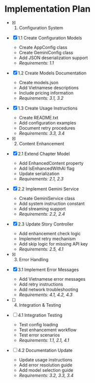 # Implementation Plan

- [x] 1. Configuration System
- [x] 1.1 Create Configuration Models
  - Create AppConfig class
  - Create GeminiConfig class
  - Add JSON deserialization support
  - _Requirements: 1.1_

- [x] 1.2 Create Models Documentation
  - Create models.json
  - Add Vietnamese descriptions
  - Include pricing information
  - _Requirements: 3.1, 3.2_

- [x] 1.3 Create Usage Instructions
  - Create README.txt
  - Add configuration examples
  - Document retry procedures
  - _Requirements: 3.3, 3.4_

- [x] 2. Content Enhancement
- [x] 2.1 Extend Chapter Model
  - Add EnhancedContent property
  - Add IsEnhancedWithAI flag
  - Update serialization
  - _Requirements: 2.1, 2.3_

- [x] 2.2 Implement Gemini Service
  - Create GeminiService class
  - Add system instruction constant
  - Add streaming support
  - _Requirements: 2.2, 2.4_

- [x] 2.3 Update Story Controller
  - Add enhancement check logic
  - Implement retry mechanism
  - Add skip logic for missing API key
  - _Requirements: 2.5, 4.1_

- [x] 3. Error Handling
- [x] 3.1 Implement Error Messages
  - Add Vietnamese error messages
  - Add retry instructions
  - Add network troubleshooting
  - _Requirements: 4.1, 4.2, 4.3_

- [ ] 4. Integration & Testing
- [ ] 4.1 Integration Testing
  - Test config loading
  - Test enhancement workflow
  - Test error scenarios
  - _Requirements: 1.1, 2.1, 4.1_

- [ ] 4.2 Documentation Update
  - Update usage instructions
  - Add error resolution guide
  - Add model selection guide
  - _Requirements: 3.2, 3.3, 3.4_
